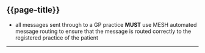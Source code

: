 ## {{page-title}}

- all messages sent through to a GP practice **MUST** use MESH automated message routing to ensure that the message is routed correctly to the registered practice of the patient

---